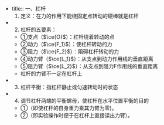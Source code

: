 -
  title:: 一、杠杆
    1. 定义：在力的作用下能绕固定点转动的硬棒就是杠杆
-
  2. 杠杆的五要素：
	- ①支点（$\ce{O}$）：杠杆绕着转动的点
	- ②动力（$\ce{F_1}$）：使杠杆转动的力
	- ③阻力（$\ce{F_2}$）：阻碍杠杆转动的力
	- ④动力臂（$\ce{L_1}$）：从支点到动力作用线的垂直距离
	- ⑤阻力臂（$\ce{L_2}$）：从支点到阻力F作用线的垂直距离
	- 杠杆的力臂不一定在杠杆上
-
  3. 杠杆平衡：指杠杆静止或匀速转动时的状态
-
  4. 调节杠杆两端的平衡螺母，使杠杆在水平位置平衡的目的
	- ①（即使杠杆的自身重力乘其力臂为零)。
	- ②（即实验操作时便于在杠杆上直接读出力臂）。